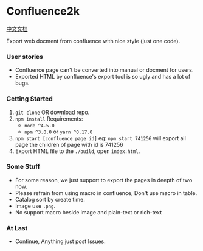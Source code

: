 # Confluence2k
[中文文档](https://github.com/lqs469/confluence2k/blob/dev/README-zh.md)

Export web docment from confluence with nice style (just one code).

### User stories
- Confluence page can't be converted into manual or docment for users.
- Exported HTML by confluence's export tool is so ugly and has a lot of bugs.

### Getting Started
1. `git clone` OR download repo.
1. `npm install`
  Requirements:
    - `node ^4.5.0`
    - `npm ^3.0.0` or `yarn ^0.17.0`
1. `npm start [confluence page id]`
  eg: `npm start 741256` will export all page the children of page with id is 741256
1. Export HTML file to the `./build`, open `index.html`.

### Some Stuff
- For some reason, we just support to export the pages in deepth of two now.
- Please refrain from using macro in confluence, Don't use macro in table.
- Catalog sort by create time.
- Image use `.png`.
- No support macro beside image and plain-text or rich-text

### At Last
- Continue, Anything just post Issues.
